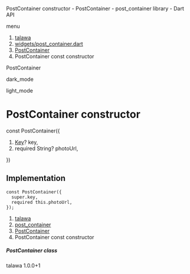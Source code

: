 




PostContainer constructor - PostContainer - post\_container library - Dart API







menu

1. [talawa](../../index.html)
2. [widgets/post\_container.dart](../../widgets_post_container/widgets_post_container-library.html)
3. [PostContainer](../../widgets_post_container/PostContainer-class.html)
4. PostContainer const constructor

PostContainer


dark\_mode

light\_mode




# PostContainer constructor


const
PostContainer({

1. [Key](https://api.flutter.dev/flutter/foundation/Key-class.html)? key,
2. required String? photoUrl,

})

## Implementation

```
const PostContainer({
  super.key,
  required this.photoUrl,
});
```

 


1. [talawa](../../index.html)
2. [post\_container](../../widgets_post_container/widgets_post_container-library.html)
3. [PostContainer](../../widgets_post_container/PostContainer-class.html)
4. PostContainer const constructor

##### PostContainer class





talawa
1.0.0+1






